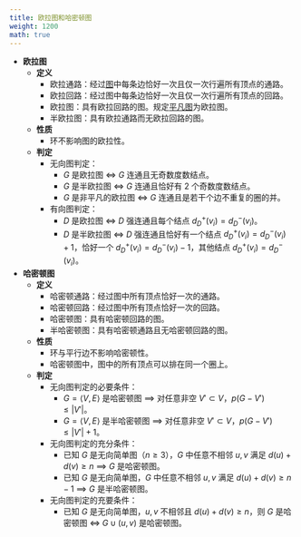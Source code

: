 ```yaml
---
title: 欧拉图和哈密顿图
weight: 1200
math: true
---
```


- **欧拉图**
    - **定义**
        - 欧拉通路：经过[图](/docs/mathematics/discrete-mathematics/graph-basis#xknur9)中每条边恰好一次且仅一次行遍所有顶点的通路。
        - 欧拉回路：经过图中每条边恰好一次且仅一次行遍所有顶点的回路。
        - 欧拉图：具有欧拉回路的图。规定[平凡图](/docs/mathematics/discrete-mathematics/graph-basis#hc99ie)为欧拉图。
        - 半欧拉图：具有欧拉通路而无欧拉回路的图。
    - **性质**
        - 环不影响图的欧拉性。
    - **判定**
        - 无向图判定：
            - $G$ 是欧拉图 $\iff$ $G$ 连通且无奇数度数结点。
            - $G$ 是半欧拉图 $\iff$ $G$ 连通且恰好有 $2$ 个奇数度数结点。
            - $G$ 是非平凡的欧拉图 $\iff$ $G$ 连通且是若干个边不重复的圈的并。
        - 有向图判定：
            - $D$ 是欧拉图 $\iff$ $D$ 强连通且每个结点 $d^+_D(v_i)=d^-_D(v_i)$。
            - $D$ 是半欧拉图 $\iff$ $D$ 强连通且恰好有一个结点 $d^+_D(v_i)=d^-_D(v_i)+1$，恰好一个 $d^+_D(v_i)=d^-_D(v_i)-1$，其他结点 $d^+_D(v_i)=d^-_D(v_i)$。
- **哈密顿图**
    - **定义**
        - 哈密顿通路：经过图中所有顶点恰好一次的通路。
        - 哈密顿回路：经过图中所有顶点恰好一次的回路。
        - 哈密顿图：具有哈密顿回路的图。
        - 半哈密顿图：具有哈密顿通路且无哈密顿回路的图。
    - **性质**
        - 环与平行边不影响哈密顿性。
        - 哈密顿图中，图中的所有顶点可以排在同一个圈上。
    - **判定**
        - 无向图判定的必要条件：
            - $G=\langle V,E\rangle$ 是哈密顿图 $\implies$ 对任意非空 $V'\subset V$，$p(G-V')\le |V'|$。
            - $G=\langle V,E\rangle$ 是半哈密顿图 $\implies$ 对任意非空 $V'\subset V$，$p(G-V')\le |V'| + 1$。
        - 无向图判定的充分条件：
            - 已知 $G$ 是无向简单图（$n\ge 3$），$G$ 中任意不相邻 $u,v$ 满足 $d(u)+d(v) \ge n$ $\implies$ $G$ 是哈密顿图。
            - 已知 $G$ 是无向简单图，$G$ 中任意不相邻 $u,v$ 满足 $d(u)+d(v) \ge n-1$ $\implies$ $G$ 是半哈密顿图。
        - 无向图判定的充要条件：
            - 已知 $G$ 是无向简单图，$u,v$ 不相邻且 $d(u)+d(v) \ge n$，则 $G$ 是哈密顿图 $\iff$ $G\cup (u,v)$ 是哈密顿图。
